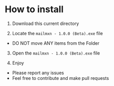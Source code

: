 # How to install

1. Download this current directory

2. Locate the ```mailmxn - 1.0.0 (Beta).exe``` file
  - DO NOT move ANY items from the Folder

3. Open the ```mailmxn - 1.0.0 (Beta).exe``` file

4. Enjoy
  - Please report any issues
  - Feel free to contribute and make pull requests
